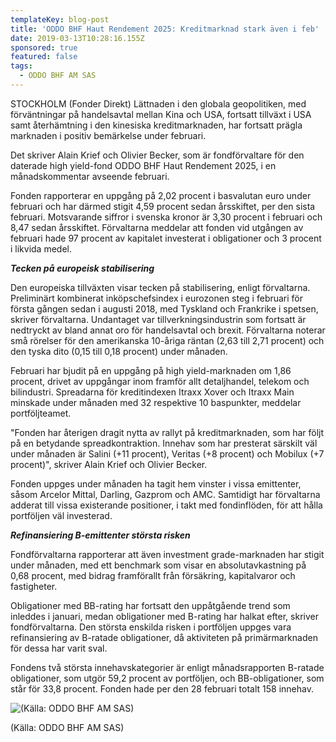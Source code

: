 ```yaml
---
templateKey: blog-post
title: 'ODDO BHF Haut Rendement 2025: Kreditmarknad stark även i feb'
date: 2019-03-13T10:28:16.155Z
sponsored: true
featured: false
tags:
  - ODDO BHF AM SAS
---
```

STOCKHOLM (Fonder Direkt) Lättnaden i den globala geopolitiken, med förväntningar på handelsavtal mellan Kina och USA, fortsatt tillväxt i USA samt återhämtning i den kinesiska kreditmarknaden, har fortsatt prägla marknaden i positiv bemärkelse under februari.



Det skriver Alain Krief och Olivier Becker, som är fondförvaltare för den daterade high yield-fond ODDO BHF Haut Rendement 2025, i en månadskommentar avseende februari.



Fonden rapporterar en uppgång på 2,02 procent i basvalutan euro under februari och har därmed stigit 4,59 procent sedan årsskiftet, per den sista februari. Motsvarande siffror i svenska kronor är 3,30 procent i februari och 8,47 sedan årsskiftet. Förvaltarna meddelar att fonden vid utgången av februari hade 97 procent av kapitalet investerat i obligationer och 3 procent i likvida medel.



**_Tecken på europeisk stabilisering_**



Den europeiska tillväxten visar tecken på stabilisering, enligt förvaltarna. Preliminärt kombinerat inköpschefsindex i eurozonen steg i februari för första gången sedan i augusti 2018, med Tyskland och Frankrike i spetsen, skriver förvaltarna. Undantaget var tillverkningsindustrin som fortsatt är nedtryckt av bland annat oro för handelsavtal och brexit. Förvaltarna noterar små rörelser för den amerikanska 10-åriga räntan (2,63 till 2,71 procent) och den tyska dito (0,15 till 0,18 procent) under månaden.



Februari har bjudit på en uppgång på high yield-marknaden om 1,86 procent, drivet av uppgångar inom framför allt detaljhandel, telekom och bilindustri. Spreadarna för kreditindexen Itraxx Xover och Itraxx Main minskade under månaden med 32 respektive 10 baspunkter, meddelar portföljteamet.



"Fonden har återigen dragit nytta av rallyt på kreditmarknaden, som har följt på en betydande spreadkontraktion. Innehav som har presterat särskilt väl under månaden är Salini (+11 procent), Veritas (+8 procent) och Mobilux (+7 procent)", skriver Alain Krief och Olivier Becker.



Fonden uppges under månaden ha tagit hem vinster i vissa emittenter, såsom Arcelor Mittal, Darling, Gazprom och AMC. Samtidigt har förvaltarna adderat till vissa existerande positioner, i takt med fondinflöden, för att hålla portföljen väl investerad.



**_Refinansiering B-emittenter största risken_**



Fondförvaltarna rapporterar att även investment grade-marknaden har stigit under månaden, med ett benchmark som visar en absolutavkastning på 0,68 procent, med bidrag framförallt från försäkring, kapitalvaror och fastigheter.



Obligationer med BB-rating har fortsatt den uppåtgående trend som inleddes i januari, medan obligationer med B-rating har halkat efter, skriver fondförvaltarna. Den största enskilda risken i portföljen uppges vara refinansiering av B-ratade obligationer, då aktiviteten på primärmarknaden för dessa har varit sval.



Fondens två största innehavskategorier är enligt månadsrapporten B-ratade obligationer, som utgör 59,2 procent av portföljen, och BB-obligationer, som står för 33,8 procent. Fonden hade per den 28 februari totalt 158 innehav.

![(Källa: ODDO BHF AM SAS)](/img/oddo13mar.png)

<span class="image-caption">(Källa: ODDO BHF AM SAS)</span>
